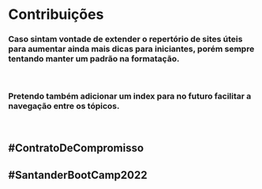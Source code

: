 # Contribuições

### Caso sintam vontade de extender o repertório de sites úteis para aumentar ainda mais dicas para iniciantes, porém sempre tentando manter um padrão na formatação.

<br />

### Pretendo também adicionar um index para no futuro facilitar a navegação entre os tópicos.

<br />

## #ContratoDeCompromisso
## #SantanderBootCamp2022
